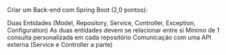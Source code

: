 Criar um Back-end com Spring Boot (2,0 pontos):

Duas Entidades (Model, Repository, Service, Controller, Exception, Configuration)
As duas entidades devem se relacionar entre si
Mínimo de 1 consulta personalizada em cada repositório
Comunicação com uma API externa (Service e Controller a parte)

